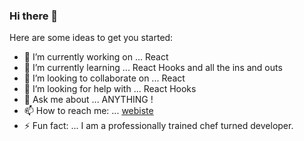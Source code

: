 ### Hi there 👋



Here are some ideas to get you started:

- 🔭 I’m currently working on ... React
- 🌱 I’m currently learning ... React Hooks and all the ins and outs 
- 👯 I’m looking to collaborate on ... React 
- 🤔 I’m looking for help with ... React Hooks 
- 💬 Ask me about ... ANYTHING !
- 📫 How to reach me: ... [webiste](www.toryredner.dev)
- ⚡ Fun fact: ... I am a professionally trained chef turned developer. 

